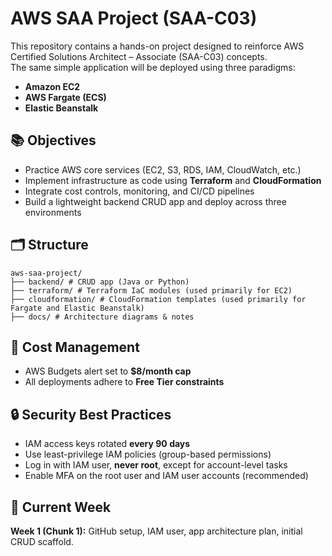 # AWS SAA Project (SAA-C03)

This repository contains a hands-on project designed to reinforce AWS Certified Solutions Architect – Associate (SAA-C03) concepts.  
The same simple application will be deployed using three paradigms:
- **Amazon EC2**
- **AWS Fargate (ECS)**
- **Elastic Beanstalk**

## 📚 Objectives
- Practice AWS core services (EC2, S3, RDS, IAM, CloudWatch, etc.)
- Implement infrastructure as code using **Terraform** and **CloudFormation**
- Integrate cost controls, monitoring, and CI/CD pipelines
- Build a lightweight backend CRUD app and deploy across three environments

## 🗂 Structure
```
aws-saa-project/
├── backend/ # CRUD app (Java or Python)
├── terraform/ # Terraform IaC modules (used primarily for EC2)
├── cloudformation/ # CloudFormation templates (used primarily for Fargate and Elastic Beanstalk)
├── docs/ # Architecture diagrams & notes
```

## 🚀 Cost Management
- AWS Budgets alert set to **$8/month cap**
- All deployments adhere to **Free Tier constraints**

## 🔒 Security Best Practices
- IAM access keys rotated **every 90 days**
- Use least-privilege IAM policies (group-based permissions)
- Log in with IAM user, **never root**, except for account-level tasks
- Enable MFA on the root user and IAM user accounts (recommended)

## 🧩 Current Week
**Week 1 (Chunk 1):** GitHub setup, IAM user, app architecture plan, initial CRUD scaffold.

